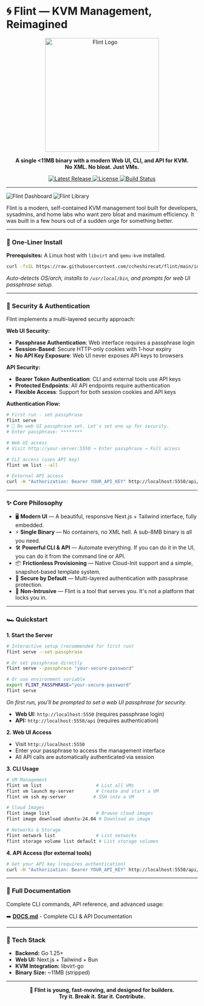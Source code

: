 # 🌀 Flint — KVM Management, Reimagined

<p align="center">
  <img src="https://i.ibb.co/yj2bFZG/flint-banner.jpg" alt="Flint Logo" width="300"/>
</p>

<p align="center">
  <strong>
    A single &lt;11MB binary with a modern Web UI, CLI, and API for KVM.
    <br/>No XML. No bloat. Just VMs.
  </strong>
</p>

<p align="center">
  <a href="https://github.com/ccheshirecat/flint/releases/latest">
    <img src="https://img.shields.io/github/v/release/ccheshirecat/flint" alt="Latest Release">
  </a>
  <a href="https://github.com/ccheshirecat/flint/blob/main/LICENSE">
    <img src="https://img.shields.io/github/license/ccheshirecat/flint" alt="License">
  </a>
  <a href="https://github.com/ccheshirecat/flint/actions/workflows/release.yml">
    <img src="https://img.shields.io/github/actions/workflow/status/ccheshirecat/flint/.github/workflows/release.yml" alt="Build Status">
  </a>
</p>

---
![Flint Dashboard](https://i.ibb.co/wN9H8WKX/Screenshot-2025-09-07-at-3-51-58-AM.png)
![Flint Library](https://i.ibb.co/Z1k9XBqQ/Screenshot-2025-09-08-at-4-59-46-AM.png)


Flint is a modern, self-contained KVM management tool built for developers, sysadmins, and home labs who want zero bloat and maximum efficiency. It was built in a few hours out of a sudden urge for something better.

---

### 🚀 One-Liner Install

**Prerequisites:** A Linux host with `libvirt` and `qemu-kvm` installed.

```bash
curl -fsSL https://raw.githubusercontent.com/ccheshirecat/flint/main/install.sh | sh
```
*Auto-detects OS/arch, installs to `/usr/local/bin`, and prompts for web UI passphrase setup.*

---

### 🔐 Security & Authentication

Flint implements a multi-layered security approach:

**Web UI Security:**
- **Passphrase Authentication**: Web interface requires a passphrase login
- **Session-Based**: Secure HTTP-only cookies with 1-hour expiry
- **No API Key Exposure**: Web UI never exposes API keys to browsers

**API Security:**
- **Bearer Token Authentication**: CLI and external tools use API keys
- **Protected Endpoints**: All API endpoints require authentication
- **Flexible Access**: Support for both session cookies and API keys

**Authentication Flow:**
```bash
# First run - set passphrase
flint serve
# 🔐 No web UI passphrase set. Let's set one up for security.
# Enter passphrase: ********

# Web UI access
# Visit http://your-server:5550 → Enter passphrase → Full access

# CLI access (uses API key)
flint vm list --all

# External API access
curl -H "Authorization: Bearer YOUR_API_KEY" http://localhost:5550/api/vms
```

---

### ✨ Core Philosophy

-   🖥️ **Modern UI** — A beautiful, responsive Next.js + Tailwind interface, fully embedded.
-   ⚡ **Single Binary** — No containers, no XML hell. A sub-8MB binary is all you need.
-   🛠️ **Powerful CLI & API** — Automate everything. If you can do it in the UI, you can do it from the command line or API.
-   📦 **Frictionless Provisioning** — Native Cloud-Init support and a simple, snapshot-based template system.
-   🔐 **Secure by Default** — Multi-layered authentication with passphrase protection.
-   💪 **Non-Intrusive** — Flint is a tool that serves you. It's not a platform that locks you in.

---

### 🏎️ Quickstart

**1. Start the Server**
```bash
# Interactive setup (recommended for first run)
flint serve --set-passphrase

# Or set passphrase directly
flint serve --passphrase "your-secure-password"

# Or use environment variable
export FLINT_PASSPHRASE="your-secure-password"
flint serve
```
*On first run, you'll be prompted to set a web UI passphrase for security.*
*   **Web UI:** `http://localhost:5550` (requires passphrase login)
*   **API:** `http://localhost:5550/api` (requires authentication)

**2. Web UI Access**
- Visit `http://localhost:5550`
- Enter your passphrase to access the management interface
- All API calls are automatically authenticated via session

**3. CLI Usage**
```bash
# VM Management
flint vm list                    # List all VMs
flint vm launch my-server        # Create and start a VM
flint vm ssh my-server          # SSH into a VM

# Cloud Images
flint image list                 # Browse cloud images
flint image download ubuntu-24.04 # Download an image

# Networks & Storage
flint network list               # List networks
flint storage volume list default # List storage volumes
```

**4. API Access (for external tools)**
```bash
# Get your API key (requires authentication)
curl -H "Authorization: Bearer YOUR_API_KEY" http://localhost:5550/api/vms
```
---

### 📖 Full Documentation

Complete CLI commands, API reference, and advanced usage:

➡️ **[DOCS.md](DOCS.md)** - Complete CLI & API Documentation

---

### 🔧 Tech Stack

-   **Backend:** Go 1.25+
-   **Web UI:** Next.js + Tailwind + Bun
-   **KVM Integration:** libvirt-go
-   **Binary Size:** ~11MB (stripped)

---

<p align="center">
  <b>🚀 Flint is young, fast-moving, and designed for builders.<br/>
  Try it. Break it. Star it. Contribute.</b>
</p>